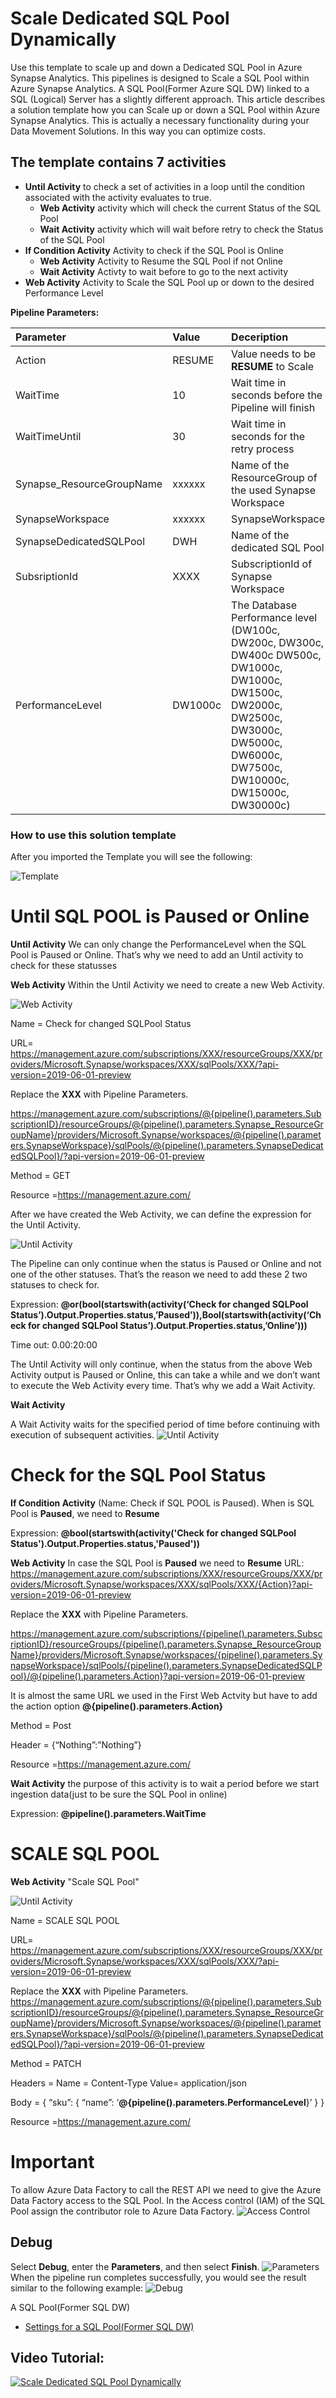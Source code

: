 # Scale Dedicated SQL Pool Dynamically

Use this template to scale up and down a Dedicated SQL Pool in Azure Synapse Analytics. This pipelines is designed to Scale a SQL Pool within Azure Synapse Analytics. A SQL Pool(Former Azure SQL DW) linked to a SQL (Logical) Server has a slightly different approach. 
This article describes a solution template how you can Scale up or down a SQL Pool within Azure Synapse Analytics. This is actually a necessary functionality during your Data Movement Solutions. In this way you can optimize costs.

## The template contains 7 activities
- **Until Activity** to check a set of activities in a loop until the condition associated with the activity evaluates to true.
	- **Web Activity**  activity which will check the current Status of the SQL Pool
	- **Wait Activity** activity which will wait before retry to check the Status of the SQL Pool
- **If Condition Activity** Activity to check if the SQL Pool is Online
	- **Web Activity** Activity to Resume the SQL Pool if not Online
	- **Wait Activity** Activty to wait before to go to the next activity
- **Web Activity** Activity to Scale the SQL Pool up or down to the desired Performance Level


**Pipeline Parameters:**

| Parameter | Value | Deceription | 
|:--- |:--- |:--- |
|Action|   RESUME | Value needs to be **RESUME** to Scale
|WaitTime| 10| Wait time in seconds before the Pipeline will finish
|WaitTimeUntil| 30| Wait time in seconds for the retry process
|Synapse_ResourceGroupName|xxxxxx | Name of the ResourceGroup of the used Synapse Workspace
|SynapseWorkspace|xxxxxx| SynapseWorkspace|
|SynapseDedicatedSQLPool|DWH| Name of the dedicated SQL Pool|
|SubsriptionId|XXXX| SubscriptionId of Synapse Workspace|
|PerformanceLevel|DW1000c|  The Database Performance level (DW100c, DW200c, DW300c, DW400c DW500c, DW1000c, DW1000c, DW1500c, DW2000c, DW2500c, DW3000c, DW5000c, DW6000c, DW7500c, DW10000c, DW15000c, DW30000c)|

### How to use this solution template

After you imported the Template you will see the following:

![Template](../../../images/Synapse-SQL-Pool-Scale.jpg)
# Until SQL POOL is Paused or Online

**Until Activity**
We can only change the PerformanceLevel when the SQL Pool is Paused or Online. That’s why we need to add an Until activity to check for these statusses 

**Web Activity**
Within the Until Activity we need to create a new Web Activity.

![Web Activity](../../../images/Web-Activity.jpg)

Name = Check for changed SQLPool Status

URL= https://management.azure.com/subscriptions/XXX/resourceGroups/XXX/providers/Microsoft.Synapse/workspaces/XXX/sqlPools/XXX/?api-version=2019-06-01-preview

Replace the **XXX** with Pipeline Parameters.

https://management.azure.com/subscriptions/@{pipeline().parameters.SubscriptionID}/resourceGroups/@{pipeline().parameters.Synapse_ResourceGroupName}/providers/Microsoft.Synapse/workspaces/@{pipeline().parameters.SynapseWorkspace}/sqlPools/@{pipeline().parameters.SynapseDedicatedSQLPool}/?api-version=2019-06-01-preview

Method = GET

Resource =https://management.azure.com/

After we have created the Web Activity, we can define the expression for the Until Activity.

![Until Activity](../../../images/Until-expression.jpg)

The Pipeline can only continue when the status is Paused or Online and not one of the other statuses. That’s the reason we need to add these 2 two statuses to check for.

Expression: **@or(bool(startswith(activity(‘Check for changed SQLPool Status’).Output.Properties.status,’Paused’)),Bool(startswith(activity(‘Check for changed SQLPool Status’).Output.Properties.status,’Online’)))**

Time out: 0.00:20:00

The Until Activity will only continue, when the status from the above Web Activity output is Paused or Online, this can take a while and we don’t want to execute the Web Activity every time. That’s why we add a Wait Activity.

**Wait Activity**

A Wait Activity waits for the specified period of time before continuing with execution of subsequent activities.
![Until Activity](../../../images/Wait-expression.jpg)

# Check for the SQL Pool Status
**If Condition Activity** (Name: Check if SQL POOL is Paused). When is SQL Pool is  **Paused**, we need to **Resume**

Expression: **@bool(startswith(activity('Check for changed SQLPool Status').Output.Properties.status,'Paused'))**

**Web Activity** In case the SQL Pool is **Paused** we need to **Resume**
URL: https://management.azure.com/subscriptions/XXX/resourceGroups/XXX/providers/Microsoft.Synapse/workspaces/XXX/sqlPools/XXX/{Action}?api-version=2019-06-01-preview

Replace the **XXX** with Pipeline Parameters.

https://management.azure.com/subscriptions/{pipeline().parameters.SubscriptionID}/resourceGroups/{pipeline().parameters.Synapse_ResourceGroupName}/providers/Microsoft.Synapse/workspaces/{pipeline().parameters.SynapseWorkspace}/sqlPools/{pipeline().parameters.SynapseDedicatedSQLPool}/@{pipeline().parameters.Action}?api-version=2019-06-01-preview

It is almost the same URL we used in the First Web Actvity but have to add the action option **@{pipeline().parameters.Action}**

Method = Post

Header = {“Nothing”:”Nothing”}

Resource =https://management.azure.com/

**Wait Activity**  the purpose of this activity is to wait a period before we start ingestion data(just to be sure the SQL Pool in online)

Expression: **@pipeline().parameters.WaitTime**

# SCALE SQL POOL

**Web Activity**  "Scale SQL Pool"

![Until Activity](../../../images/Synapse-SQL-Pool-Scale-Header.jpg)


Name = SCALE SQL POOL

URL= https://management.azure.com/subscriptions/XXX/resourceGroups/XXX/providers/Microsoft.Synapse/workspaces/XXX/sqlPools/XXX/?api-version=2019-06-01-preview

Replace the **XXX** with Pipeline Parameters.
https://management.azure.com/subscriptions/@{pipeline().parameters.SubscriptionID}/resourceGroups/@{pipeline().parameters.Synapse_ResourceGroupName}/providers/Microsoft.Synapse/workspaces/@{pipeline().parameters.SynapseWorkspace}/sqlPools/@{pipeline().parameters.SynapseDedicatedSQLPool}/?api-version=2019-06-01-preview

Method = PATCH

Headers =  Name = Content-Type     Value= application/json

Body = { “sku”: { “name”: ‘**@{pipeline().parameters.PerformanceLevel**}’ } }

Resource =https://management.azure.com/

# Important 
To allow Azure Data Factory to call the REST API we need to give the Azure Data Factory access to the SQL Pool. In the Access control (IAM) of the SQL Pool assign the contributor role to Azure Data Factory.
![Access Control](../../../images/SQL-Pool-IAM.jpg)

## Debug
Select **Debug**, enter the **Parameters**, and then select **Finish**.
![Parameters](../../../images/ADF-pipeline-run.jpg)
When the pipeline run completes successfully, you would see the result similar to the following example:
![Debug](../../../images/ADF-scale-pool.jpg)


A SQL Pool(Former SQL DW)
- [Settings for a SQL Pool(Former SQL DW)](Settings-Dedicated-SQL-Pool-Former-SQLDW.md) 


## Video Tutorial:
[![Scale Dedicated SQL Pool Dynamically](../../../images/SQL-Pool.png)](https://youtu.be/TAbOqOyfGBk "Scale Dedicated SQL Pool Dynamically")